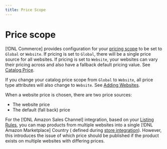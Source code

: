 ```yaml
---
title: Price Scope
---
```


# Price scope

[!DNL Commerce] provides configuration for your [pricing scope](https://docs.magento.com/user-guide/configuration/catalog/catalog.md#price) to be set to `Global` or `Website`. If pricing is set to `Global`, there will be a single price source for all websites. If pricing is set to `Website`, your websites can vary their pricing across and also have a fallback default pricing value. See [Catalog Price](https://docs.magento.com/user-guide/configuration/catalog/catalog.md#price).

If you change your catalog price scope from `Global` to `Website`, all price type attributes will also change to `Website`. See [Adding Websites](https://docs.magento.com/user-guide/stores/stores-all-create-website.html).

When a website price is chosen, there are two price sources:

- The website price
- The default (fall back) price

For the [!DNL Amazon Sales Channel] integration, based on your [Listing Rules](./listing-rules.md), you can map products from multiple websites into a single [!DNL Amazon Marketplace] Country ( defined during [store integration](./store-integration.md)). However, this introduces the issue of which price should be published if the product exists on multiple websites with differing prices.
